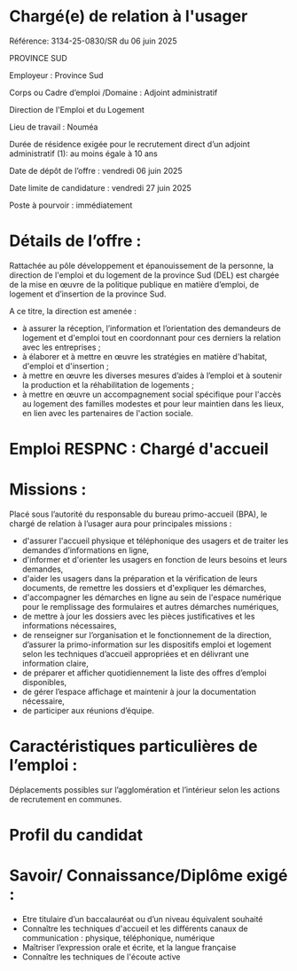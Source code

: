# Chargé(e) de relation à l'usager

Référence: 3134-25-0830/SR du 06 juin 2025

PROVINCE SUD

Employeur : Province Sud

Corps ou Cadre d’emploi /Domaine : Adjoint administratif

Direction de l'Emploi et du Logement

Lieu de travail : Nouméa

Durée de résidence exigée pour le recrutement direct d’un adjoint administratif (1): au moins égale à 10 ans

Date de dépôt de l’offre : vendredi 06 juin 2025

Date limite de candidature : vendredi 27 juin 2025

Poste à pourvoir : immédiatement

# Détails de l’offre :

Rattachée au pôle développement et épanouissement de la personne, la direction de l'emploi et du logement de la province Sud (DEL) est chargée de la mise en œuvre de la politique publique en matière d’emploi, de logement et d’insertion de la province Sud.

A ce titre, la direction est amenée :

- à assurer la réception, l’information et l’orientation des demandeurs de logement et d'emploi tout en coordonnant pour ces derniers la relation avec les entreprises ;
- à élaborer et à mettre en œuvre les stratégies en matière d'habitat, d'emploi et d'insertion ;
- à mettre en œuvre les diverses mesures d’aides à l’emploi et à soutenir la production et la réhabilitation de logements ;
- à mettre en œuvre un accompagnement social spécifique pour l'accès au logement des familles modestes et pour leur maintien dans les lieux, en lien avec les partenaires de l'action sociale.

# Emploi RESPNC : Chargé d'accueil

# Missions :

Placé sous l’autorité du responsable du bureau primo-accueil (BPA), le chargé de relation à l’usager aura pour principales missions :

- d'assurer l'accueil physique et téléphonique des usagers et de traiter les demandes d’informations en ligne,
- d'informer et d'orienter les usagers en fonction de leurs besoins et leurs demandes,
- d'aider les usagers dans la préparation et la vérification de leurs documents, de remettre les dossiers et d'expliquer les démarches,
- d'accompagner les démarches en ligne au sein de l'espace numérique pour le remplissage des formulaires et autres démarches numériques,
- de mettre à jour les dossiers avec les pièces justificatives et les informations nécessaires,
- de renseigner sur l’organisation et le fonctionnement de la direction, d’assurer la primo-information sur les dispositifs emploi et logement selon les techniques d’accueil appropriées et en délivrant une information claire,
- de préparer et afficher quotidiennement la liste des offres d’emploi disponibles,
- de gérer l’espace affichage et maintenir à jour la documentation nécessaire,
- de participer aux réunions d’équipe.

# Caractéristiques particulières de l’emploi :

Déplacements possibles sur l’agglomération et l’intérieur selon les actions de recrutement en communes.

# Profil du candidat

# Savoir/ Connaissance/Diplôme exigé :

- Etre titulaire d’un baccalauréat ou d’un niveau équivalent souhaité
- Connaître les techniques d'accueil et les différents canaux de communication : physique, téléphonique, numérique
- Maîtriser l’expression orale et écrite, et la langue française
- Connaître les techniques de l'écoute active